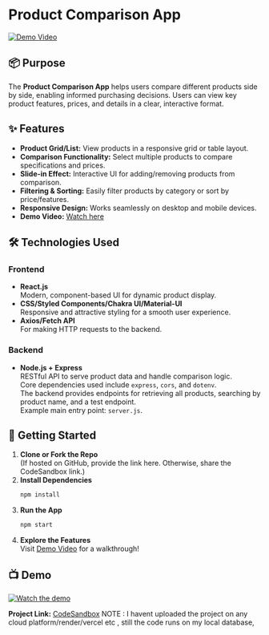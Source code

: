 # Product Comparison App

[![Demo Video](https://img.shields.io/badge/YouTube-Demo-red?logo=youtube)](https://youtu.be/XlpdBXHfFUE)

## 📦 Purpose

The **Product Comparison App** helps users compare different products side by side, enabling informed purchasing decisions. Users can view key product features, prices, and details in a clear, interactive format.

## ✨ Features

- **Product Grid/List:** View products in a responsive grid or table layout.
- **Comparison Functionality:** Select multiple products to compare specifications and prices.
- **Slide-in Effect:** Interactive UI for adding/removing products from comparison.
- **Filtering & Sorting:** Easily filter products by category or sort by price/features.
- **Responsive Design:** Works seamlessly on desktop and mobile devices.
- **Demo Video:** [Watch here](https://youtu.be/XlpdBXHfFUE)

## 🛠️ Technologies Used

### Frontend

- **React.js**  
  Modern, component-based UI for dynamic product display.
- **CSS/Styled Components/Chakra UI/Material-UI**  
  Responsive and attractive styling for a smooth user experience.
- **Axios/Fetch API**  
  For making HTTP requests to the backend.

### Backend

- **Node.js + Express**  
  RESTful API to serve product data and handle comparison logic.  
  Core dependencies used include `express`, `cors`, and `dotenv`.  
  The backend provides endpoints for retrieving all products, searching by product name, and a test endpoint.  
  Example main entry point: `server.js`.

## 🚀 Getting Started

1. **Clone or Fork the Repo**  
   (If hosted on GitHub, provide the link here. Otherwise, share the CodeSandbox link.)
2. **Install Dependencies**
   ```bash
   npm install
   ```
3. **Run the App**
   ```bash
   npm start
   ```
4. **Explore the Features**  
   Visit [Demo Video](https://youtu.be/XlpdBXHfFUE) for a walkthrough!

## 📺 Demo

[![Watch the demo](https://img.youtube.com/vi/XlpdBXHfFUE/0.jpg)](https://youtu.be/XlpdBXHfFUE)

**Project Link:** [CodeSandbox](https://codesandbox.io/p/sandbox/product-comparison-ddz6dp)
NOTE : I havent uploaded the project on any cloud platform/render/vercel etc , still the code runs on my local database,

